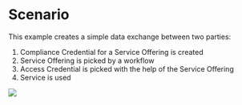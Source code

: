 # Scenario

This example creates a simple data exchange between two parties: 

1. Compliance Credential for a Service Offering is created
2. Service Offering is picked by a workflow
3. Access Credential is picked with the help of the Service Offering
4. Service is used


![](./images/Flow.drawio.png)